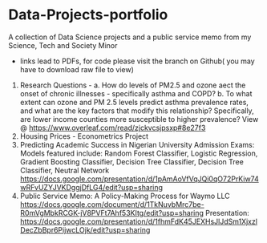 # Data-Projects-portfolio
A collection of Data Science projects and a public service memo from my Science, Tech and Society Minor 
* links lead to PDFs, for code please visit the branch on Github( you may have to download raw file to view)

1) Research Questions - a. How do levels of PM2.5 and ozone aect the onset of chronic illnesses - specifically asthma and COPD? b. To what extent can ozone and PM 2.5 levels predict asthma prevalence rates, and what are the key factors that modify this relationship? Specifically, are lower income counties more susceptible to higher prevalence? View @ https://www.overleaf.com/read/zjckvcsjpsxp#8e27f3
2) Housing Prices - Econometrics Project
3) Predicting Academic Success in Nigerian University Admission Exams: Models featured include: Random Forest Classifier, Logistic Regression, Gradient Boosting Classifier, Decision Tree Classifier, Decision Tree Classifier, Neutral Network https://docs.google.com/presentation/d/1pAmAoVfVqJQi0qO72PrKiw74wRFvUZYJVKDggjDfLG4/edit?usp=sharing
4) Public Service Memo: A Policy-Making Process for Waymo LLC https://docs.google.com/document/d/1TkNuvbMrc7be-R0mVgMbkRCGK-jV8PVFt7Ahf53KItg/edit?usp=sharing Presentation: https://docs.google.com/presentation/d/1fhmFdK45JEXHsJlJdSm1XjxzlDecZbBpr6PijwcLOjk/edit?usp=sharing

